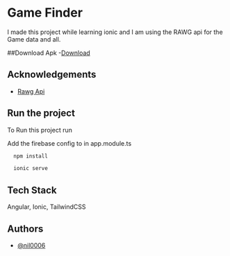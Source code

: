 
# Game Finder

I made this project while learning ionic and I am using the RAWG api for the Game data and all.

##Download Apk
-[Download](https://drive.google.com/drive/folders/1mB_y7eVwF8VRNHw3CrSPEpcxYl8GrdJi?usp=drive_link)

## Acknowledgements

 - [Rawg Api](https://rawg.io/apidocs)


## Run the project

To Run this project run

Add the firebase config to in app.module.ts

```bash
  npm install
```
```bash
  ionic serve
```

## Tech Stack

 Angular, Ionic, TailwindCSS




## Authors

- [@nil0006](https://github.com/nil0006)

